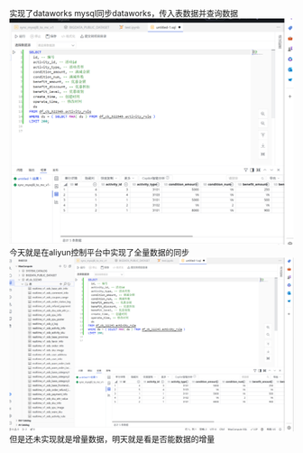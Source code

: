 实现了dataworks
mysql同步dataworks，传入表数据并查询数据
![img_1.png](img_1.png)
今天就是在aliyun控制平台中实现了全量数据的同步
![img.png](img.png)
但是还未实现就是增量数据，明天就是看是否能数据的增量
